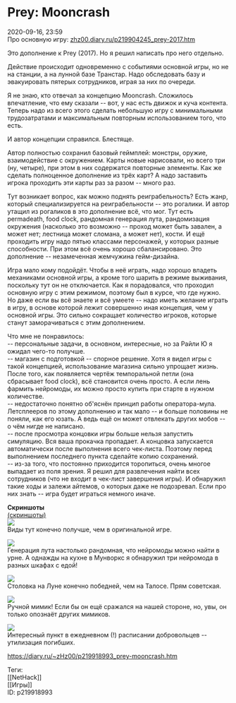 Prey: Mooncrash
================

   
 2020-09-16, 23:59   
  Про основную игру:  [zhz00.diary.ru/p219904245\_prey-2017.htm](Prey%20(2017))    
   
 Это дополнение к Prey (2017). Но я решил написать про него отдельно.   
   
 Действие происходит одновременно с событиями основной игры, но не на станции, а на лунной базе Транстар. Надо обследовать базу и эвакуировать пятерых сотрудников, играя за них по очереди.   
   
 Я не знаю, кто отвечал за концепцию Mooncrash. Сложилось впечатление, что ему сказали -- вот, у нас есть движок и куча контента. Теперь надо из всего этого сделать небольшую игру с минимальными трудозатратами и максимальным повторным использованием того, что есть.   
   
 И автор концепции справился. Блестяще.   
   
 Автор полностью сохранил базовый геймплей: монстры, оружие, взаимодействие с окружением. Карты новые нарисовали, но всего три (ну, четыре), при этом в них содержатся повторные элементы. Как же сделать полноценное дополнение из трёх карт? А надо заставить игрока проходить эти карты раз за разом -- много раз.   
   
 Тут возникает вопрос, как можно поднять реиграбельность? Есть жанр, который специализируется на реиграбельности -- это рогалики. И автор утащил из рогаликов в это дополнение всё, что мог. Тут есть permadeath, food clock, рандомная генерация лута, рандомизация окружения (насколько это возможно -- проход может быть завален, а может нет; лестница может сломана, а может нет), кости. И ещё проходить игру надо пятью классами персонажей, у которых разные способности. При этом всё очень хорошо сбалансировано. Это дополнение -- незамеченная жемчужина гейм-дизайна.   
   
 Игра мало кому подойдёт. Чтобы в неё играть, надо хорошо владеть механиками основной игры, а кроме того шарить в режиме выживания, поскольку тут он не отключается. Как я порадовался, что проходил основную игру с этим режимом, поэтому был в курсе, что где нужно. Но даже если вы всё знаете и всё умеете -- надо иметь желание играть в игру, в основе которой лежит совершенно иная концепция, чем у основной игры. Это сильно сокращает количество игроков, которые станут заморачиваться с этим дополнением.   
   
 Что мне не понравилось:   
 -- персональные задачи, в основном, интересные, но за Райли Ю я ожидал чего-то получше.   
 -- магазин с подготовкой -- спорное решение. Хотя я видел игры с такой концепцией, использование магазина сильно упрощает жизнь. После того, как появляется чертёж темпоральной петли (она сбрасывает food clock), всё становится очень просто. А если лень фармить нейромоды, их можно просто купить при старте в нужном количестве.   
 -- недостаточно понятно об'яснён принцип работы оператора-мула. Летсплееров по этому дополнению и так мало -- и больше половины не поняли, как его юзать. А ведь ещё он может отвлекать других мобов -- о чём нигде не написано.   
 -- после просмотра концовки игры больше нельзя запустить симуляцию. Вся ваша прокачка пропадает. А концовка запускается автоматически после выполнения всего чек-листа. Поэтому перед выполнением последнего пункта сделайте копию сохранений.   
 -- из-за того, что постоянно приходится торопиться, очень многое выпадает из поля зрения. Я решил для развлечения найти всех сотрудников (что не входит в чек-лист завершения игры). И обнаружил такие ходы и залежи айтемов, о которых даже не подозревал. Если про них знать -- игра будет играться немного иначе.   
   
  **Скриншоты**    
  [(скриншоты)](https://zHz00.diary.ru/p219918993.htm?index=1#linkmore219918993m1)       
  [![](https://i.imgur.com/rNvOtSll.jpg)](https://i.imgur.com/rNvOtSl.jpg)    
 Виды тут конечно получше, чем в оригинальной игре.   
   
  [![](https://i.imgur.com/HnzDj7Sl.jpg)](https://i.imgur.com/HnzDj7S.jpg)    
 Генерация лута настолько рандомная, что нейромоды можно найти в урне. А однажды на кухне в Мунворкс я обнаружил три нейромода в разных шкафах с едой!   
   
  [![](https://i.imgur.com/AvH8YLal.jpg)](https://i.imgur.com/AvH8YLa.jpg)    
 Столовка на Луне конечно победней, чем на Талосе. Прям советская.   
   
  [![](https://i.imgur.com/WKSbuO4l.jpg)](https://i.imgur.com/WKSbuO4.jpg)    
 Ручной мимик! Если бы он ещё сражался на нашей стороне, но, увы, он только опознаёт других мимиков.   
   
  [![](https://i.imgur.com/MAQHuDTl.jpg)](https://i.imgur.com/MAQHuDT.jpg)    
 Интересный пункт в ежедневном (!) расписании добровольцев -- утилизация погибших.   
   
      
    
 <https://diary.ru/~zHz00/p219918993_prey-mooncrash.htm>   
   
 Теги:   
 [[NetHack]]   
 [[Игры]]   
 ID: p219918993